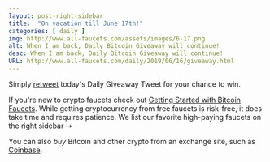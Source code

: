 ```yaml
---
layout: post-right-sidebar
title:  "On vacation till June 17th!"
categories: [ daily ]
img: http://www.all-faucets.com/assets/images/6-17.png
alt: When I am back, Daily Bitcoin Giveaway will continue!
desc: When I am back, Daily Bitcoin Giveaway will continue!
URL: http://www.all-faucets.com/daily/2019/06/16/giveaway.html
---
```


Simply <a href="https://twitter.com/intent/user?screen_name=CryptoPayoff" target="_blank">retweet</a> today's Daily Giveaway Tweet for your chance to win.

If you're new to crypto faucets check out <a href="http://www.all-faucets.com/start.html">Getting Started with Bitcoin Faucets</a>. While getting cryptocurrency from free faucets is risk-free, it does take time and requires patience. We list our favorite high-paying faucets on the right sidebar ⇢

You can also <i>buy</i> Bitcoin and other crypto from an exchange site, such as <a href="http://bit.ly/www-coinbase" target="_blank">Coinbase</a>.
